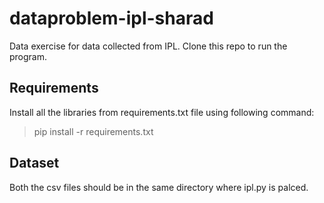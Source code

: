 # dataproblem-ipl-sharad
Data exercise for data collected from IPL. Clone this repo to run the program.
## Requirements
Install all the libraries from requirements.txt file using following command:
> pip install -r requirements.txt
## Dataset
Both the csv files should be in the same directory where ipl.py is palced.